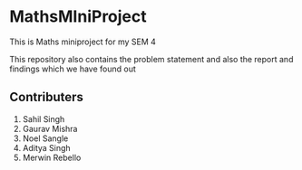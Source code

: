 # MathsMIniProject

This is  Maths miniproject for my SEM 4 

This  repository also contains the problem statement and also the report and findings  which we have found out

## Contributers
1) Sahil Singh
2) Gaurav Mishra
3) Noel Sangle
4) Aditya Singh
5) Merwin Rebello

